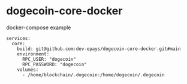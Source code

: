 # dogecoin-core-docker

docker-compose example
```
services:
  core:
    build: git@github.com:dev-epays/dogecoin-core-docker.git#main
    environment:
      RPC_USER: "dogecoin"
      RPC_PASSWORD: "dogecoin"
    volumes:
      - /home/blockchain/.dogecoin:/home/dogecoin/.dogecoin
```
